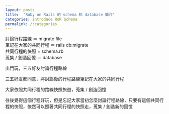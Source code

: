 ```yaml
---
layout: posts
title:  "Ruby on Rails 的 schema 和 database 簡介"
categories: introduce RoR Schema
permalink: /:categories
---
```

討論行程路線 ＝ migrate file <br>
筆記在大家的共同行程 ＝ rails db:migrate <br>
共同行程的快照 = schema.rb <br>
蒐集 / 創造回憶 ＝ database <br>


出門玩，三五好友討論行程路線

三五好友都同意，將討論後的行程路線筆記在大家的共同行程

大家依照共同行程的路線快照旅遊，蒐集 / 創造回憶

往後覺得這個行程好玩，但是忘記大家當初怎麼討論行程路線，只要有這個共同行程的快照，依然可以照著共同行程的快照走，蒐集 / 創造新的回憶